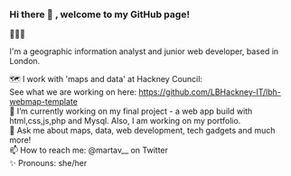 ### Hi there 👋 , welcome to my GitHub page! 

👩🏻‍💻 <br>

I'm a geographic information analyst and junior web developer, based in London.  

🗺️ I work with 'maps and data' at Hackney Council: <br> See what we are working on here: https://github.com/LBHackney-IT/lbh-webmap-template <br>
🌱 I’m currently working on my final project - a web app build with html,css,js,php and Mysql. Also, I am working on my portfolio. <br>
💬 Ask me about maps, data, web development, tech gadgets and much more! <br>
📫 How to reach me: @martav__ on Twitter <br>
✨ Pronouns: she/her <br>

<!--
**martavj/martavj** is a ✨ _special_ ✨ repository because its `README.md` (this file) appears on your GitHub profile.

Here are some ideas to get you started:

- 🔭 I’m currently working on ...
- 🌱 I’m currently learning ...
- 👯 I’m looking to collaborate on ...
- 🤔 I’m looking for help with ...
- 💬 Ask me about ...
- 📫 How to reach me: http://www.martavillalobos.xyz
- 😄 Pronouns: ...
- ⚡ Fun fact: ...
-->
